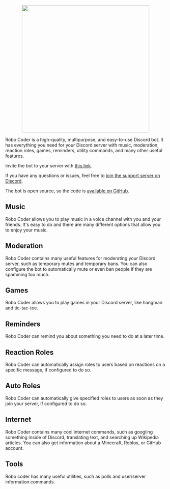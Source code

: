 <center><img src="https://raw.githubusercontent.com/ilovetocode2019/Robo-Coder/master/assets/commands.gif" width="400"></center>

Robo Coder is a high-quality, multipurpose, and easy-to-use Discord bot. It has everything you need for your Discord server with music, moderation, reaction roles, games, reminders, utility commands, and many other useful features.

Invite the bot to your server with [this link](https://discord.com/oauth2/authorize?client_id=639607732202110977&scope=bot+applications.commands&permissions=4566936822).

If you have any questions or issues, feel free to [join the support server on Discord](https://discord.gg/6jQpPeEtQM).

The bot is open source, so the code is [available on GitHub](https://github.com/ilovetocode2019/Robo-Coder).

## Music
Robo Coder allows you to play music in a voice channel with you and your friends. It's easy to do and there are many different options that allow you to enjoy your music.

## Moderation
Robo Coder contains many useful features for moderating your Discord server, such as temporary mutes and temporary bans. You can also configure the bot to automatically mute or even ban people if they are spamming too much.

## Games
Robo Coder allows you to play games in your Discord server, like hangman and tic-tac-toe.

## Reminders
Robo Coder can remind you about something you need to do at a later time.

## Reaction Roles
Robo Coder can automatically assign roles to users based on reactions on a specific message, if configured to do so.

## Auto Roles
Robo Coder can automatically give specified roles to users as soon as they join your server, if configured to do so.

## Internet
Robo Coder contains many cool internet commands, such as googling something inside of Discord, translating text, and searching up Wikipedia articles. You can also get information about a Minecraft, Roblox, or GitHub account.

## Tools
Robo coder has many useful utilities, such as polls and user/server information commands.
